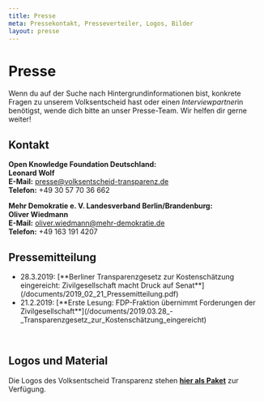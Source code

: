```yaml
---
title: Presse
meta: Pressekontakt, Presseverteiler, Logos, Bilder
layout: presse
---
```


# Presse

Wenn du auf der Suche nach Hintergrundinformationen bist, konkrete Fragen zu unserem Volksentscheid hast oder eine*n Interviewpartner*in benötigst, wende dich bitte an unser Presse-Team. Wir helfen dir gerne weiter!

## Kontakt

**Open Knowledge Foundation Deutschland:** <br>
**Leonard Wolf**<br>
**E-Mail:** [presse@volksentscheid-transparenz.de](mailto:presse@volksentscheid-transparenz.de?subject=Volksentscheid-Transparenz)<br>
**Telefon:**
+49 30 57 70 36 662

**Mehr Demokratie e. V. Landesverband Berlin/Brandenburg:**<br>
**Oliver Wiedmann**<br>
**E-Mail:** [oliver.wiedmann@mehr-demokratie.de](mailto:oliver.wiedmann@mehr-demokratie.de?subject=Volksentscheid-Transparenz) <br>
**Telefon:**
+49 163 191 4207

## Pressemitteilung
<ul class="presse">
<li> 28.3.2019: [**Berliner Transparenzgesetz zur Kostenschätzung eingereicht: Zivilgesellschaft macht Druck auf Senat**](/documents/2019_02_21_Pressemitteilung.pdf)</li>
<li>21.2.2019: [**Erste Lesung: FDP-Fraktion übernimmt Forderungen der Zivilgesellschaft**](/documents/2019.03.28_-_Transparenzgesetz_zur_Kostenschätzung_eingereicht)</li>
</ul>
<br>

## Logos und Material

Die Logos des Volksentscheid Transparenz stehen [**hier als Paket**](/files/documents/Logo_Paket.zip) zur Verfügung.

